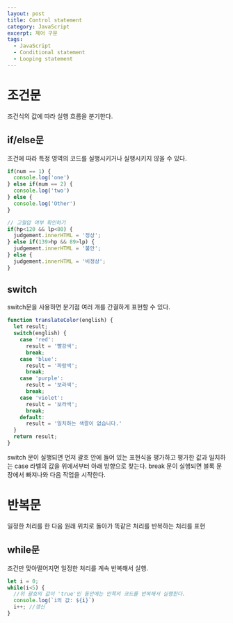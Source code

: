 ```yaml
---
layout: post
title: Control statement
category: JavaScript
excerpt: 제어 구문
tags: 
  - JavaScript
  - Conditional statement
  - Looping statement
---
```


# 조건문 
조건식의 값에 따라 실행 흐름을 분기한다.

## if/else문
조건에 따라 특정 영역의 코드를 실행시키거나 실행시키지 않을 수 있다.
```js
if(num == 1) {
  console.log('one')
} else if(num == 2) {
  console.log('two')
} else {
  console.log('Other')
}
```
```js
// 고혈압 여부 확인하기
if(hp<120 && lp<80) {
  judgement.innerHTML = '정상';
} else if(139>hp && 89>lp) {
  judgement.innerHTML = '불안';
} else {
  judgement.innerHTML = '비정상';
}
```

## switch
switch문을 사용하면 분기점 여러 개를 간결하게 표현할 수 있다.

```js
function translateColor(english) {
  let result;
  switch(english) {
    case 'red':
      result = '빨강색';
      break;
    case 'blue':
      result = '파랑색';
      break;
    case 'purple':
      result = '보라색';
      break;
    case 'violet':
      result = '보라색';
      break;
    default:
      result = '일치하는 색깔이 없습니다.'
  }
  return result;
}
```
switch 문이 실행되면 먼저 괄호 안에 들어 있는 표현식을 평가하고 평가한 값과 일치하는 case 라벨의 값을 위에서부터 아래 방향으로 찾는다. break 문이 실행되면 블록 문장에서 빠져나와 다음 작업을 시작한다.

# 반복문
일정한 처리를 한 다음 원래 위치로 돌아가 똑같은 처리를 반복하는 처리를 표현

## while문
조건만 맞아떨어지면 일정한 처리를 계속 반복해서 실행.

```js
let i = 0;
while(i<5) {
  //위 괄호의 값이 'true'인 동안에는 안쪽의 코드를 반복해서 실행한다.
  console.log(`i의 값: ${i}`)
  i++; //갱신
}
```